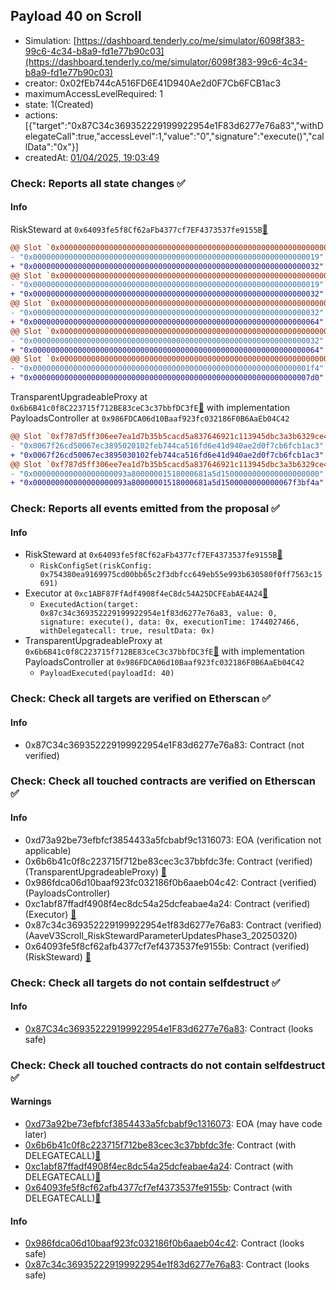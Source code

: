 ## Payload 40 on Scroll

- Simulation: [https://dashboard.tenderly.co/me/simulator/6098f383-99c6-4c34-b8a9-fd1e77b90c03](https://dashboard.tenderly.co/me/simulator/6098f383-99c6-4c34-b8a9-fd1e77b90c03)
- creator: 0x02fEb744cA516FD6E41D940Ae2d0F7Cb6FCB1ac3
- maximumAccessLevelRequired: 1
- state: 1(Created)
- actions: [{"target":"0x87C34c369352229199922954e1F83d6277e76a83","withDelegateCall":true,"accessLevel":1,"value":"0","signature":"execute()","callData":"0x"}]
- createdAt: [01/04/2025, 19:03:49](https://scrollscan.com/tx/0x695b11e97f90e907a5ba34f6f0f80d36535bcecad0dab5b3a7d3d71ec8ceaba0)

### Check: Reports all state changes :white_check_mark:

#### Info


RiskSteward at `0x64093fe5f8Cf62aFb4377cf7EF4373537fe9155B`[:ghost:](https://github.com/bgd-labs/aave-address-book "AaveV3Scroll.RISK_STEWARD")
```diff
@@ Slot `0x0000000000000000000000000000000000000000000000000000000000000002` @@
- "0x0000000000000000000000000000000000000000000000000000000000000019"
+ "0x0000000000000000000000000000000000000000000000000000000000000032"
@@ Slot `0x0000000000000000000000000000000000000000000000000000000000000004` @@
- "0x0000000000000000000000000000000000000000000000000000000000000019"
+ "0x0000000000000000000000000000000000000000000000000000000000000032"
@@ Slot `0x000000000000000000000000000000000000000000000000000000000000000e` @@
- "0x0000000000000000000000000000000000000000000000000000000000000032"
+ "0x0000000000000000000000000000000000000000000000000000000000000064"
@@ Slot `0x0000000000000000000000000000000000000000000000000000000000000010` @@
- "0x0000000000000000000000000000000000000000000000000000000000000032"
+ "0x0000000000000000000000000000000000000000000000000000000000000064"
@@ Slot `0x0000000000000000000000000000000000000000000000000000000000000012` @@
- "0x00000000000000000000000000000000000000000000000000000000000001f4"
+ "0x00000000000000000000000000000000000000000000000000000000000007d0"
```

TransparentUpgradeableProxy at `0x6b6B41c0f8C223715f712BE83ceC3c37bbfDC3fE`[:ghost:](https://github.com/bgd-labs/aave-address-book "GovernanceV3Scroll.PAYLOADS_CONTROLLER") with implementation PayloadsController at `0x986FDCA06d10Baaf923fc032186F0B6AaEb04C42`
```diff
@@ Slot `0xf787d5ff306ee7ea1d7b35b5cacd5a837646921c113945dbc3a3b6329ce40033` @@
- "0x0067f26cd50067ec3895020102feb744ca516fd6e41d940ae2d0f7cb6fcb1ac3"
+ "0x0067f26cd50067ec3895030102feb744ca516fd6e41d940ae2d0f7cb6fcb1ac3"
@@ Slot `0xf787d5ff306ee7ea1d7b35b5cacd5a837646921c113945dbc3a3b6329ce40034` @@
- "0x000000000000000000093a80000001518000681a5d1500000000000000000000"
+ "0x000000000000000000093a80000001518000681a5d1500000000000067f3bf4a"
```


### Check: Reports all events emitted from the proposal :white_check_mark:

#### Info

- RiskSteward at `0x64093fe5f8Cf62aFb4377cf7EF4373537fe9155B`[:ghost:](https://github.com/bgd-labs/aave-address-book "AaveV3Scroll.RISK_STEWARD")
  - `RiskConfigSet(riskConfig: 0x754380ea9169975cd00bb65c2f3dbfcc649eb55e993b630580f0ff7563c15691)`
- Executor at `0xc1ABF87FfAdf4908f4eC8dc54A25DCFEabAE4A24`[:ghost:](https://github.com/bgd-labs/aave-address-book "AaveV3Scroll.ACL_ADMIN, GovernanceV3Scroll.EXECUTOR_LVL_1")
  - `ExecutedAction(target: 0x87c34c369352229199922954e1f83d6277e76a83, value: 0, signature: execute(), data: 0x, executionTime: 1744027466, withDelegatecall: true, resultData: 0x)`
- TransparentUpgradeableProxy at `0x6b6B41c0f8C223715f712BE83ceC3c37bbfDC3fE`[:ghost:](https://github.com/bgd-labs/aave-address-book "GovernanceV3Scroll.PAYLOADS_CONTROLLER") with implementation PayloadsController at `0x986FDCA06d10Baaf923fc032186F0B6AaEb04C42`
  - `PayloadExecuted(payloadId: 40)`

### Check: Check all targets are verified on Etherscan :white_check_mark:

#### Info

- 0x87C34c369352229199922954e1F83d6277e76a83: Contract (not verified) 

### Check: Check all touched contracts are verified on Etherscan :white_check_mark:

#### Info

- 0xd73a92be73efbfcf3854433a5fcbabf9c1316073: EOA (verification not applicable)
- 0x6b6b41c0f8c223715f712be83cec3c37bbfdc3fe: Contract (verified) (TransparentUpgradeableProxy) [:ghost:](https://github.com/bgd-labs/aave-address-book "GovernanceV3Scroll.PAYLOADS_CONTROLLER")
- 0x986fdca06d10baaf923fc032186f0b6aaeb04c42: Contract (verified) (PayloadsController) 
- 0xc1abf87ffadf4908f4ec8dc54a25dcfeabae4a24: Contract (verified) (Executor) [:ghost:](https://github.com/bgd-labs/aave-address-book "AaveV3Scroll.ACL_ADMIN, GovernanceV3Scroll.EXECUTOR_LVL_1")
- 0x87c34c369352229199922954e1f83d6277e76a83: Contract (verified) (AaveV3Scroll_RiskStewardParameterUpdatesPhase3_20250320) 
- 0x64093fe5f8cf62afb4377cf7ef4373537fe9155b: Contract (verified) (RiskSteward) [:ghost:](https://github.com/bgd-labs/aave-address-book "AaveV3Scroll.RISK_STEWARD")

### Check: Check all targets do not contain selfdestruct :white_check_mark:

#### Info

- [0x87C34c369352229199922954e1F83d6277e76a83](https://scrollscan.com/address/0x87C34c369352229199922954e1F83d6277e76a83): Contract (looks safe)

### Check: Check all touched contracts do not contain selfdestruct :white_check_mark:

#### Warnings

- [0xd73a92be73efbfcf3854433a5fcbabf9c1316073](https://scrollscan.com/address/0xd73a92be73efbfcf3854433a5fcbabf9c1316073): EOA (may have code later)
- [0x6b6b41c0f8c223715f712be83cec3c37bbfdc3fe](https://scrollscan.com/address/0x6b6b41c0f8c223715f712be83cec3c37bbfdc3fe): Contract (with DELEGATECALL)[:ghost:](https://github.com/bgd-labs/aave-address-book "GovernanceV3Scroll.PAYLOADS_CONTROLLER")
- [0xc1abf87ffadf4908f4ec8dc54a25dcfeabae4a24](https://scrollscan.com/address/0xc1abf87ffadf4908f4ec8dc54a25dcfeabae4a24): Contract (with DELEGATECALL)[:ghost:](https://github.com/bgd-labs/aave-address-book "AaveV3Scroll.ACL_ADMIN, GovernanceV3Scroll.EXECUTOR_LVL_1")
- [0x64093fe5f8cf62afb4377cf7ef4373537fe9155b](https://scrollscan.com/address/0x64093fe5f8cf62afb4377cf7ef4373537fe9155b): Contract (with DELEGATECALL)[:ghost:](https://github.com/bgd-labs/aave-address-book "AaveV3Scroll.RISK_STEWARD")

#### Info

- [0x986fdca06d10baaf923fc032186f0b6aaeb04c42](https://scrollscan.com/address/0x986fdca06d10baaf923fc032186f0b6aaeb04c42): Contract (looks safe)
- [0x87c34c369352229199922954e1f83d6277e76a83](https://scrollscan.com/address/0x87c34c369352229199922954e1f83d6277e76a83): Contract (looks safe)

